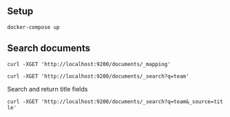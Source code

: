 ## Setup
```
docker-compose up
```

## Search documents
```
curl -XGET 'http://localhost:9200/documents/_mapping'
```

```
curl -XGET 'http://localhost:9200/documents/_search?q=team'
```

Search and return title fields
```
curl -XGET 'http://localhost:9200/documents/_search?q=team&_source=tit‌​le'
```